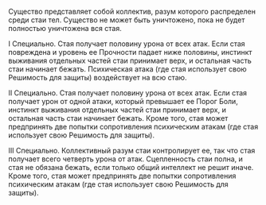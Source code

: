 Существо представляет собой коллектив, разум которого распределен среди стаи тел. Существо не может быть уничтожено, пока не будет полностью уничтожена вся стая.

  

I Специально. Стая получает половину урона от всех атак. Если стая повреждена и уровень ее Прочности падает ниже половины, инстинкт выживания отдельных частей стаи принимает верх, и остальная часть стаи начинает бежать. Психическая атака (где стая использует свою Решимость для защиты) воздействует на всю стаю.

  

II Специально. Стая получает половину урона от всех атак. Если стая получает урон от одной атаки, который превышает ее Порог Боли, инстинкт выживания отдельных частей стаи принимает верх, и остальная часть стаи начинает бежать. Кроме того, стая может предпринять две попытки сопротивления психическим атакам (где стая использует свою Решимость для защиты).

  

III Специально. Коллективный разум стаи контролирует ее, так что стая получает всего четверть урона от атак. Сцепленность стаи полна, и стая не обязана бежать, если только общий интеллект не решит иначе. Кроме того, стая может предпринять две попытки сопротивления психическим атакам (где стая использует свою Решимость для защиты).
